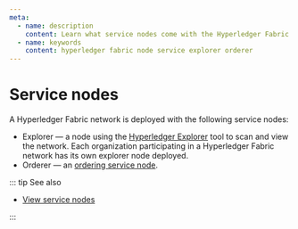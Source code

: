 ```yaml
---
meta:
  - name: description
    content: Learn what service nodes come with the Hyperledger Fabric deployment on Chainstack.
  - name: keywords
    content: hyperledger fabric node service explorer orderer
---
```


# Service nodes

A Hyperledger Fabric network is deployed with the following service nodes:

* Explorer — a node using the [Hyperledger Explorer](https://www.hyperledger.org/use/explorer) tool to scan and view the network. Each organization participating in a Hyperledger Fabric network has its own explorer node deployed.
* Orderer — an [ordering service node](/blockchains/fabric#ordering-service).

::: tip See also

* [View service nodes](/platform/view-service-nodes)

:::
